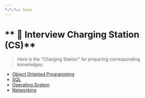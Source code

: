 ```yaml
---
ᴴₒᴴₒᴴₒ: ture
---
```


# ** 🏤 Interview Charging Station (CS)**

> Here is the "Charging Station" for preparing corresponding knowledges.

* [Object Oriented Programming](Other/oop_guide.md)
* [SQL](Other/sql_guide.md)
* [Operating System](Operating_system/README.md)
* [Networking](Networking/README.md)
